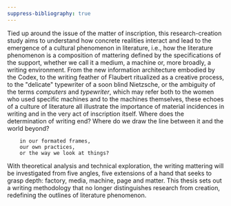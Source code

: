 ```yaml
---
suppress-bibliography: true
---
```



Tied up around the issue of the matter of inscription, this research-creation study aims to understand how concrete realities interact and lead to the emergence of a cultural phenomenon in literature, i.e., how the literature phenomenon is a composition of mattering defined by the specifications of the support, whether we call it a medium, a machine or, more broadly, a writing environment. From the new information architecture embodied by the Codex, to the writing feather of Flaubert ritualized as a creative process, to the "delicate" typewriter of a soon blind Nietzsche, or the ambiguity of the terms *computers* and *typewriter*, which may refer both to the women who used specific machines and to the machines themselves, these echoes of a culture of literature all illustrate the importance of material incidences in writing and in the very act of inscription itself. Where does the determination of writing end? Where do we draw the line between it and the world beyond? 

        in our formated frames, 
        our own practices, 
        or the way we look at things? 

With theoretical analysis and technical exploration, the writing mattering will be investigated from five angles, five extensions of a hand that seeks to grasp depth: factory, media, machine, page and matter. This thesis sets out a writing methodology that no longer distinguishes research from creation, redefining the outlines of literature phenomenon.
